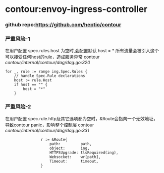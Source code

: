 # contour:envoy-ingress-controller
### github repo:https://github.com/heptio/contour

### 严重风险-1
在用户配置 spec.rules.host 为空时,会配置默认 host = *
所有流量会被引入这个可以接受任何host的rule，造成服务异常
contour _contour/internal/contour/dag/dag.go:320_
```
for _, rule := range ing.Spec.Rules {
    // handle Spec.Rule declarations
    host := rule.Host
    if host == "" {
        host = "*"
    }
```

### 严重风险-2
在用户配置 spec.rule.http及其它选项都为空时，&Route会指向一个无效地址，导致contour panic，影响整个控制层
contour _contour/internal/contour/dag/dag.go:331_
```
				r := &Route{
					path:         path,
					object:       ing,
					HTTPSUpgrade: tlsRequired(ing),
					Websocket:    wr[path],
					Timeout:      timeout,
				}
```